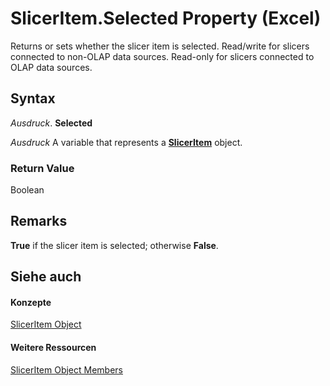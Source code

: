 
# SlicerItem.Selected Property (Excel)

Returns or sets whether the slicer item is selected. Read/write for slicers connected to non-OLAP data sources. Read-only for slicers connected to OLAP data sources.


## Syntax

 _Ausdruck_. **Selected**

 _Ausdruck_ A variable that represents a **[SlicerItem](cb93cd82-fc3a-f6b7-ae64-db6312db649d.md)** object.


### Return Value

Boolean


## Remarks

 **True** if the slicer item is selected; otherwise **False**.


## Siehe auch


#### Konzepte


[SlicerItem Object](cb93cd82-fc3a-f6b7-ae64-db6312db649d.md)
#### Weitere Ressourcen


[SlicerItem Object Members](http://msdn.microsoft.com/library/d42e8409-41e9-f632-3b46-fc40160eb66f%28Office.15%29.aspx)